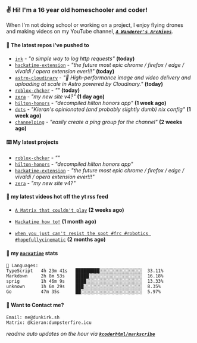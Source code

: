 ### ✌️ Hi! I'm a 16 year old homeschooler and coder!

When I'm not doing school or working on a project, I enjoy flying drones and making videos on my YouTube channel, [**_`A Wanderer's Archives`_**](https://youtube.com/@wanderer.archives).

#### 👷 The latest repos i've pushed to

- [`ink`](https://github.com/kcoderhtml/ink) - _"a simple way to log http requests"_ **(today)**
- [`hackatime-extension`](https://github.com/kcoderhtml/hackatime-extension) - _"the future most epic chrome / firefox / edge / vivaldi / opera extension ever!!!"_ **(today)**
- [`astro-cloudinary`](https://github.com/cloudinary-community/astro-cloudinary) - _"🚀 High-performance image and video delivery and uploading at scale in Astro powered by Cloudinary."_ **(today)**
- [`roblox-chcker`](https://github.com/kcoderhtml/roblox-chcker) - _""_ **(today)**
- [`zera`](https://github.com/kcoderhtml/zera) - _"my new site v4?"_ **(1 day ago)**
- [`hilton-honors`](https://github.com/kcoderhtml/hilton-honors) - _"decompiled hilton honors app"_ **(1 week ago)**
- [`dots`](https://github.com/kcoderhtml/dots) - _"Kieran's opinionated (and probably slightly dumb) nix config"_ **(1 week ago)**
- [`channelping`](https://github.com/kcoderhtml/channelping) - _"easily create a ping group for the channel"_ **(2 weeks ago)**

#### ⌨️ My latest projects

- [`roblox-chcker`](https://github.com/kcoderhtml/roblox-chcker) - _""_
- [`hilton-honors`](https://github.com/kcoderhtml/hilton-honors) - _"decompiled hilton honors app"_
- [`hackatime-extension`](https://github.com/kcoderhtml/hackatime-extension) - _"the future most epic chrome / firefox / edge / vivaldi / opera extension ever!!!"_
- [`zera`](https://github.com/kcoderhtml/zera) - _"my new site v4?"_

#### 🍿 my latest videos hot off the yt rss feed

- [`A Matrix that couldn't play`](https://www.youtube.com/watch?v=NodwjZF7uZw) **(2 weeks ago)**

- [`Hackatime how to!`](https://www.youtube.com/watch?v=eKoD9yyr1To) **(1 month ago)**

- [`when you just can't resist the spot #frc #robotics #hopefullycinematic`](https://www.youtube.com/watch?v=Y7SZ_TDleGM) **(2 months ago)**



#### 📡 my [_`hackatime`_](https://waka.hackclub.com) stats

```text
💾 Languages:
TypeScript   4h 23m 41s   █████████░░░░░░░░░░░░░░░░  33.11%
Markdown     2h 8m 53s    █████░░░░░░░░░░░░░░░░░░░░  16.18%
sprig        1h 46m 9s    ████░░░░░░░░░░░░░░░░░░░░░  13.33%
unknown      1h 6m 29s    ███░░░░░░░░░░░░░░░░░░░░░░  8.35%
Go           47m 35s      ██░░░░░░░░░░░░░░░░░░░░░░░  5.97%
```

#### 📮 Want to Contact me?

```text
Email: me@dunkirk.sh
Matrix: @kieran:dumpsterfire.icu
```

_readme auto updates on the hour via [**`kcoderhtml/markscribe`**](https://github.com/kcoderhtml/markscribe)_